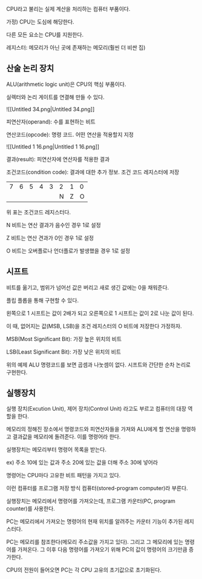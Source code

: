   

CPU라고 불리는 실제 계산을 처리하는 컴퓨터 부품이다.

가정) CPU는 도심에 해당한다.

다른 모든 요소는 CPU를 지원한다.

레지스터: 메모리가 아닌 곳에 존재하는 메모리(훨씬 더 비싼 집)

## 산술 논리 장치

ALU(arithmetic logic unit)은 CPU의 핵심 부품이다.

실렉터와 논리 게이트를 연결해 만들 수 있다.

  

![[Untitled 34.png|Untitled 34.png]]

  

피연산자(operand): 수를 표현하는 비트

연산코드(opcode): 명령 코드. 어떤 연산을 적용할지 지정

  

![[Untitled 1 16.png|Untitled 1 16.png]]

  

결과(result): 피연산자에 연산자를 적용한 결과

조건코드(condition code): 결과에 대한 추가 정보. 조건 코드 레지스터에 저장

|   |   |   |   |   |   |   |   |
|---|---|---|---|---|---|---|---|
|7|6|5|4|3|2|1|0|
||||||N|Z|O|

위 표는 조건코드 레지스터다.

N 비트는 연산 결과가 음수인 경우 1로 설정

Z 비트는 연산 견과가 0인 경우 1로 설정

O 비트는 오버플로나 언더플로가 발생했을 경우 1로 설정

  

## 시프트

비트를 옮기고, 범위가 넘어선 값은 버리고 새로 생긴 값에는 0을 채워준다.

플립 플롭을 통해 구현할 수 있다.

왼쪽으로 1 시프트는 값이 2배가 되고 오른쪽으로 1 시프트는 값이 2로 나눈 값이 된다.

이 때, 없어지는 값(MSB, LSB)을 조건 레지스터의 O 비트에 저장한다 가정하자.

MSB(Most Significant Bit): 가장 높은 위치의 비트

LSB(Least Significant Bit): 가장 낮은 위치의 비트

  

위의 예제 ALU 명령코드를 보면 곱셈과 나눗셈이 없다. 시프트와 간단한 순차 논리로 구현한다.

  

## 실행장치

실행 장치(Excution Unit), 제어 장치(Control Unit) 라고도 부르고 컴퓨터의 대장 역할을 한다.

메모리의 정해진 장소에서 명령코드와 피연산자들을 가져와 ALU에게 할 연산을 명령하고 결과값을 메모리에 돌려준다. 이를 명령어라 한다.

실행장치는 메모리부터 명령어 목록을 받는다.

ex) 주소 10에 있는 값과 주소 20에 있는 값을 더해 주소 30에 넣어라

명령어는 CPU마다 고유한 비트 패턴을 가지고 있다.

이런 컴퓨터를 프로그램 저장 방식 컴퓨터(stored-program computer)라 부른다.

실행장치는 메모리에서 명령어를 가져오는데, 프로그램 카운터(PC, program counter)를 사용한다.

PC는 메모리에서 가져오는 명령어의 현재 위치를 알려주는 카운터 기능이 추가된 레지스터다.

PC는 메모리를 참조한다(메모리 주소값을 가지고 있다). 그리고 그 메모리에 있는 명령어를 가져온다. 그 이후 다음 명령어를 가져오기 위해 PC의 값이 명령어의 크기만큼 증가한다.

CPU의 전원이 들어오면 PC는 각 CPU 고유의 초기값으로 초기화된다.